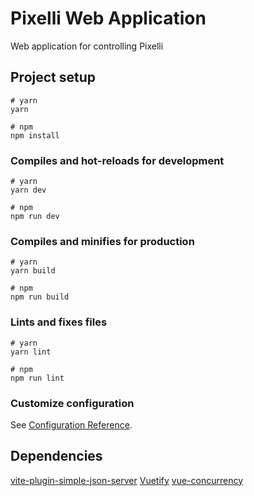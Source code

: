 # Pixelli Web Application

Web application for controlling Pixelli

## Project setup

```
# yarn
yarn

# npm
npm install
```

### Compiles and hot-reloads for development

```
# yarn
yarn dev

# npm
npm run dev
```

### Compiles and minifies for production

```
# yarn
yarn build

# npm
npm run build
```

### Lints and fixes files

```
# yarn
yarn lint

# npm
npm run lint
```

### Customize configuration

See [Configuration Reference](https://vitejs.dev/config/).

## Dependencies
[vite-plugin-simple-json-server](https://socket.dev/npm/package/vite-plugin-simple-json-server)
[Vuetify](https://next.vuetifyjs.com/en/)
[vue-concurrency](https://vue-concurrency.netlify.app/)
